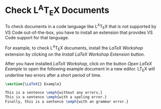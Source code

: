 # Check L<sup>A</sup>T<sub>E</sub>X Documents

To check documents in a code language like L<sup>A</sup>T<sub>E</sub>X that is not supported by VS Code out-of-the-box, you have to install an extension that provides VS Code support for that language.

For example, to check L<sup>A</sup>T<sub>E</sub>X documents, install the *LaTeX Workshop* extension by clicking on the *Install LaTeX Workshop Extension* button.

After you have installed *LaTeX Workshop,* click on the button *Open LaTeX Example* to open the following example document in a new editor. LT<sub>E</sub>X will underline two errors after a short period of time.

```latex
\section{\LaTeX{} Example}

This is a sentence \emph{without any errors.}
This is a sentence \emph{with a speling error.}
Finally, this is a sentence \emph{with an grammar error.}
```
